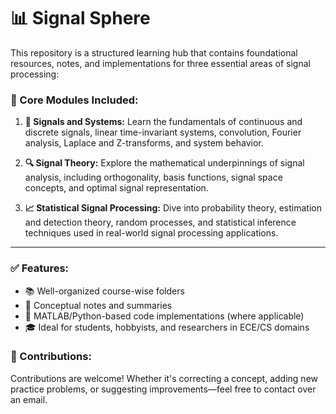 # 📊 Signal Sphere

This repository is a structured learning hub that contains foundational resources, notes, and implementations for three essential areas of signal processing:

### 🧱 Core Modules Included:

1. **📘 Signals and Systems:**
   Learn the fundamentals of continuous and discrete signals, linear time-invariant systems, convolution, Fourier analysis, Laplace and Z-transforms, and system behavior.

2. **🔍 Signal Theory:**
   Explore the mathematical underpinnings of signal analysis, including orthogonality, basis functions, signal space concepts, and optimal signal representation.

3. **📈 Statistical Signal Processing:**
   Dive into probability theory, estimation and detection theory, random processes, and statistical inference techniques used in real-world signal processing applications.


---

### ✅ Features:

* 📚 Well-organized course-wise folders
* 📝 Conceptual notes and summaries
* 📂 MATLAB/Python-based code implementations (where applicable)
* 🎓 Ideal for students, hobbyists, and researchers in ECE/CS domains


### 🤝 Contributions:

Contributions are welcome! Whether it's correcting a concept, adding new practice problems, or suggesting improvements—feel free to contact over an email.
